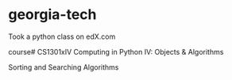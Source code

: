 # georgia-tech

Took a python class on edX.com

course# CS1301xIV
Computing in Python IV: Objects & Algorithms

Sorting and Searching Algorithms
